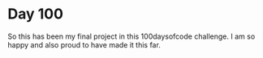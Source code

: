 # Day 100

So this has been my final project in this 100daysofcode challenge. I am so happy and also proud to have made it this far. 